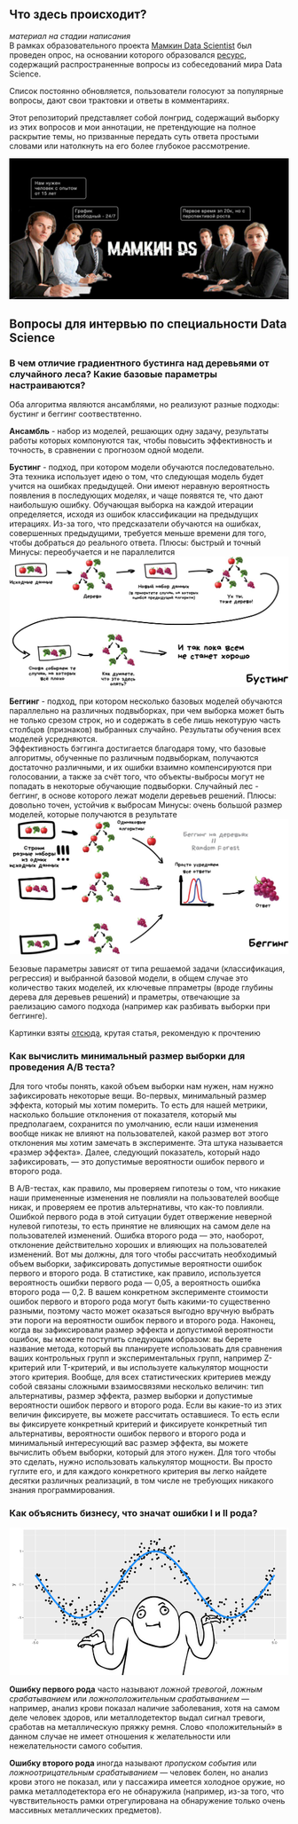 ## Что здесь происходит?
*материал на стадии написания*  
  В рамках образовательного проекта [Мамкин Data Scientist](https://t.me/mommyscience) был проведен опрос, на основании которого образовался [ресурс](http://interview-mds.ru/), содержащий распространенные вопросы из собеседований мира Data Science.  
  
  Список постоянно обновляется, пользователи голосуют за популярные вопросы, дают свои трактовки и ответы в комментариях.  
  
  Этот репозиторий представляет собой лонгрид, содержащий выборку из этих вопросов и мои аннотации, не претендующие на полное раскрытие темы, но призванные передать суть ответа простыми словами или натолкнуть на его более глубокое рассмотрение.  
  
![](mds_interview.jpg)  

## Вопросы для интервью по специальности Data Science

### В чем отличие градиентного бустинга над деревьями от случайного леса? Какие базовые параметры настраиваются?  

Оба алгоритма являются ансамблями, но реализуют разные подходы: бустинг и беггинг соотвествтенно.  

 **Ансамбль** - набор из моделей, решающих одну задачу, результаты работы которых компонуются так, чтобы повысить эффективность и точность, в сравнении с прогнозом одной модели.  
 
 **Бустинг** - подход, при котором модели обучаются последовательно.  
 Эта техника использует идею о том, что следующая модель будет учится на ошибках предыдущей. Они имеют неравную вероятность появления в последующих моделях, и чаще появятся те, что дают наибольшую ошибку. Обучающая выборка на каждой итерации определяется, исходя из ошибок классификации на предыдущих итерациях. Из-за того, что предсказатели обучаются на ошибках, совершенных предыдущими, требуется меньше времени для того, чтобы добраться до реального ответа. 
  Плюсы: быстрый и точный
  Минусы: переобучается и не параллелится
   ![](boosting.jpg)

 **Беггинг** - подход, при котором несколько базовых моделей обучаются параллельно на различных подвыборках, при чем выборка может быть не только срезом строк, но и содержать в себе лишь некотурую часть столбцов (признаков) выбранных случайно. Результаты обучения всех моделей усредняются.  
 Эффективность бэггинга достигается благодаря тому, что базовые алгоритмы, обученные по различным подвыборкам, получаются достаточно различными, и их ошибки взаимно компенсируются при голосовании, а также за счёт того, что объекты-выбросы могут не попадать в некоторые обучающие подвыборки. Случайный лес - беггинг, в основе которого лежат модели деревьев решений.
  Плюсы: довольно точен, устойчив к выбросам
  Минусы: очень большой размер моделей, которые получаются в результате
   ![](bagging.jpg)
  
  Безовые параметры зависят от типа решаемой задачи (классификация, регрессия) и выбранной базовой модели, в общем случае это количество таких моделей, их ключевые ппраметры (вроде глубины дерева для деревьев решений) и праметры, отвечающие за раелизацию самого подхода (например как разбивать выборки при беггинге).  
  
  Картинки взяты [отсюда](https://vas3k.ru/blog/machine_learning/), крутая статья, рекомендую к прочтению
  
  ### Как вычислить минимальный размер выборки для проведения A/B теста?
  
   Для того чтобы понять, какой объем выборки нам нужен, нам нужно зафиксировать некоторые вещи. Во-первых, минимальный размер эффекта, который мы хотим померить. То есть для нашей метрики, насколько большие отклонения от показателя, который мы предполагаем, сохранится по умолчанию, если наши изменения вообще никак не влияют на пользователей, какой размер вот этого отклонения мы хотим замечать в эксперименте. Эта штука называется «размер эффекта». Далее, следующий показатель, который надо зафиксировать, — это допустимые вероятности ошибок первого и второго рода.  
   
   В A/B-тестах, как правило, мы проверяем гипотезы о том, что никакие наши примененные изменения не повлияли на пользователей вообще никак, и проверяем ее против альтернативы, что как-то повлияли. 
   Ошибкой первого рода в этой ситуации будет отвержение неверной нулевой гипотезы, то есть принятие не влияющих на самом деле на пользователей изменений. Ошибка второго рода — это, наоборот, отклонение действительно хороших и влияющих на пользователей изменений. Вот мы должны, для того чтобы рассчитать необходимый объем выборки, зафиксировать допустимые вероятности ошибок первого и второго рода. В статистике, как правило, используется вероятность ошибки первого рода — 0,05, а вероятность ошибка второго рода — 0,2. В вашем конкретном эксперименте стоимости ошибок первого и второго рода могут быть какими-то существенно разными, поэтому часто может оказаться выгодно вручную выбрать эти пороги на вероятности ошибок первого и второго рода. 
   Наконец, когда вы зафиксировали размер эффекта и допустимой вероятности ошибок, вы можете поступить следующим образом: вы берете название метода, который вы планируете использовать для сравнения ваших контрольных групп и экспериментальных групп, например Z-критерий или T-критерий, и вы используете калькулятор мощности этого критерия. Вообще, для всех статистических критериев между собой связаны сложными взаимосвязями несколько величин: тип альтернативы, размер эффекта, размер выборки и допустимые вероятности ошибок первого и второго рода. Если вы какие-то из этих величин фиксируете, вы можете рассчитать оставшиеся. То есть если вы фиксируете конкретный критерий и фиксируете конкретный тип альтернативы, вероятности ошибок первого и второго рода и минимальный интересующий вас размер эффекта, вы можете вычислить объем выборки, который для этого нужен. Для того чтобы это сделать, нужно использовать калькулятор мощности. Вы просто гуглите его, и для каждого конкретного критерия вы легко найдете десятки различных реализаций, в том числе не требующих никакого знания программирования.
   
 ### Как объяснить бизнесу, что значат ошибки I и II рода?
 
 ![](univ.jpg)
 
__Ошибку первого рода__ часто называют *ложной тревогой*, *ложным срабатыванием* или *ложноположительным срабатыванием* — например, анализ крови показал наличие заболевания, хотя на самом деле человек здоров, или металлодетектор выдал сигнал тревоги, сработав на металлическую пряжку ремня. Слово «положительный» в данном случае не имеет отношения к желательности или нежелательности самого события.

__Ошибку второго рода__ иногда называют *пропуском события* или *ложноотрицательным срабатыванием* — человек болен, но анализ крови этого не показал, или у пассажира имеется холодное оружие, но рамка металлодетектора его не обнаружила (например, из-за того, что чувствительность рамки отрегулирована на обнаружение только очень массивных металлических предметов).
  

